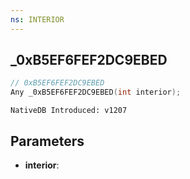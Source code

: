 ```yaml
---
ns: INTERIOR
---
```

## _0xB5EF6FEF2DC9EBED

```c
// 0xB5EF6FEF2DC9EBED
Any _0xB5EF6FEF2DC9EBED(int interior);
```

```
NativeDB Introduced: v1207
```

## Parameters
* **interior**:
